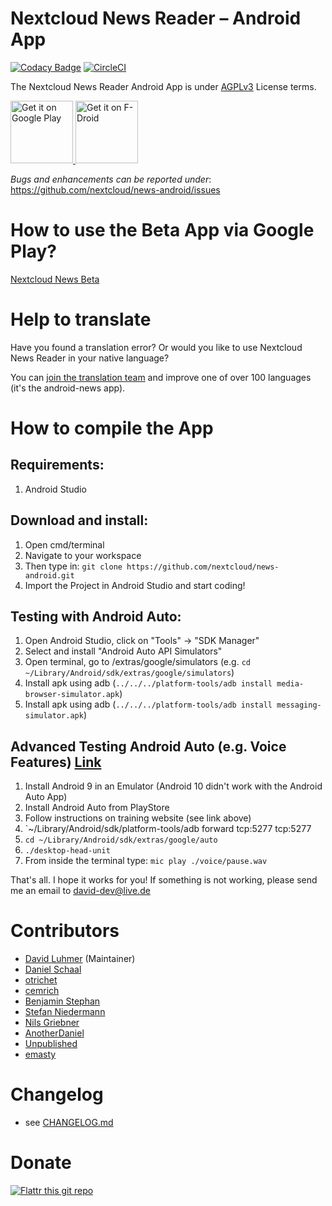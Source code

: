 Nextcloud News Reader – Android App
==================================

[![Codacy Badge](https://api.codacy.com/project/badge/Grade/2bb65782750445c99e80dab29f6701a6)](https://www.codacy.com/app/Nextcloud/news-android?utm_source=github.com&amp;utm_medium=referral&amp;utm_content=nextcloud/news-android&amp;utm_campaign=Badge_Grade)
[![CircleCI](https://circleci.com/gh/nextcloud/news-android/tree/master.svg?style=svg)](https://circleci.com/gh/nextcloud/news-android/tree/master)

The Nextcloud News Reader Android App is under [AGPLv3](https://www.gnu.org/licenses/license-list.html#AGPLv3.0) License terms.

<p>
<a href='https://play.google.com/store/apps/details?id=de.luhmer.owncloudnewsreader&pcampaignid=MKT-Other-global-all-co-prtnr-py-PartBadge-Mar2515-1'>
    <img alt='Get it on Google Play' src='https://play.google.com/intl/en_us/badges/images/generic/en_badge_web_generic.png' height="100"/>
</a>

<a href="https://f-droid.org/app/de.luhmer.owncloudnewsreader">
  <img src="https://f-droid.org/badge/get-it-on.png" alt="Get it on F-Droid" height="100">
</a>
</p>

*Bugs and enhancements can be reported under*: https://github.com/nextcloud/news-android/issues


How to use the Beta App via Google Play?
==================================
[Nextcloud News Beta](https://play.google.com/apps/testing/de.luhmer.owncloudnewsreader)



Help to translate
==================================
Have you found a translation error? Or would you like to use Nextcloud News Reader in your
native language?

You can [join the translation team](https://www.transifex.com/nextcloud/nextcloud/) and improve one of over 100 languages (it's the android-news app).


How to compile the App
==================================
Requirements:
-----------------------
  1. Android Studio

Download and install:
-----------------------
  1. Open cmd/terminal
  2. Navigate to your workspace
  3. Then type in: `git clone https://github.com/nextcloud/news-android.git`
  4. Import the Project in Android Studio and start coding!
   

Testing with Android Auto:
-----------------------
1. Open Android Studio, click on "Tools" -> "SDK Manager"
2. Select and install "Android Auto API Simulators"
3. Open terminal, go to <android-sdk>/extras/google/simulators (e.g. `cd ~/Library/Android/sdk/extras/google/simulators`)
4. Install apk using adb (`../../../platform-tools/adb install media-browser-simulator.apk`)
5. Install apk using adb (`../../../platform-tools/adb install messaging-simulator.apk`)

Advanced Testing Android Auto (e.g. Voice Features) [Link](https://developer.android.com/training/cars/testing)
-----------------------

1. Install Android 9 in an Emulator (Android 10 didn't work with the Android Auto App)
2. Install Android Auto from PlayStore
3. Follow instructions on training website (see link above)
4. `~/Library/Android/sdk/platform-tools/adb forward tcp:5277 tcp:5277
5. `cd ~/Library/Android/sdk/extras/google/auto`
6. `./desktop-head-unit`
7. From inside the terminal type: `mic play ./voice/pause.wav`



That's all. I hope it works for you! If something is not working, please send me an email to david-dev@live.de


Contributors
==================================
* [David Luhmer](https://github.com/David-Development) (Maintainer)
* [Daniel Schaal](https://github.com/schaal)
* [otrichet](https://github.com/otrichet)
* [cemrich](https://github.com/cemrich)
* [Benjamin Stephan](https://github.com/b3nson)
* [Stefan Niedermann](https://github.com/stefan-niedermann)
* [Nils Griebner](https://github.com/NilsGriebner)
* [AnotherDaniel](https://github.com/AnotherDaniel)
* [Unpublished](https://github.com/Unpublished)
* [emasty](https://github.com/emasty)

Changelog
==================================
- see [CHANGELOG.md](CHANGELOG.md)


Donate
==================================
[![Flattr this git repo](http://api.flattr.com/button/flattr-badge-large.png)](https://flattr.com/submit/auto?user_id=david-dev&url=https://github.com/owncloud/News-Android-App&title=News-Android-App&language=JAVA&tags=github&category=software)

